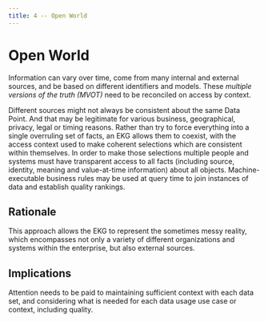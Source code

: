 ```yaml
---
title: 4 -- Open World
---
```

# Open World

Information can vary over time, come from many internal and external sources, 
and be based on different identifiers and models. 
These _multiple versions of the truth (MVOT)_ need to be reconciled on access by context.

Different sources might not always be consistent about the same Data Point. 
And that may be legitimate for various business, geographical, privacy, legal or timing reasons. 
Rather than try to force everything into a single overruling set of facts, 
an EKG allows them to coexist, with the access context used to make 
coherent selections which are consistent within themselves.
In order to make those selections multiple people and systems must have transparent access 
to all facts (including source, identity, meaning and value-at-time information) about all objects.
Machine-executable business rules may be used at query time to join instances of data and
establish quality rankings.

## Rationale

This approach allows the EKG to represent the sometimes messy reality, which encompasses 
not only a variety of different organizations and systems within the enterprise, but also
external sources.

## Implications

Attention needs to be paid to maintaining sufficient context with each data set, 
and considering what is needed for each data usage use case or context, including quality.

